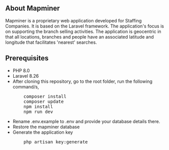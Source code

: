 ## About Mapminer

Mapminer is a proprietary web application developed for Staffing Companies. It is based on the Laravel framework.
The application's focus is on supporting the branch selling activities.
The application is geocentric in that all locations, branches and people have an associated latitude and longitude that facilitates 'nearest' searches.

## Prerequisites
<ul>
<li>PHP 8.0</li>
<li>Laravel 8.26</li>
<li>After cloning this repository, go to the root folder, run the following command/s,
<pre>
    composer install
    composer update
    npm install
    npm run dev
</pre>
</li>
<li>Rename .env.example to .env and provide your database details there.</li>
<li>Restore the mapminer database</li>
<li>Generate the application key<pre>
	php artisan key:generate
</pre>
</li>
</ul>
